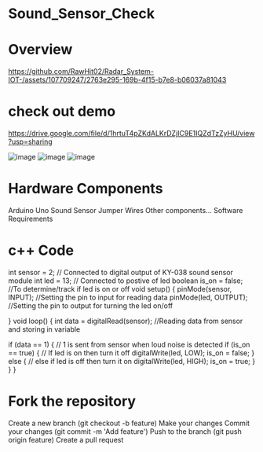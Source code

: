 # Sound_Sensor_Check

# Overview
https://github.com/RawHit02/Radar_System-IOT-/assets/107709247/2763e295-169b-4f15-b7e8-b06037a81043

# check out demo
https://drive.google.com/file/d/1hrtuT4pZKdALKrDZjIC9E1IQZdTzZyHU/view?usp=sharing

![image](https://github.com/RawHit02/Sound_Sensor_Check/assets/107709247/c4af19f7-8039-4468-9022-556e7f5e6c06)
![image](https://github.com/RawHit02/Sound_Sensor_Check/assets/107709247/fc1cba1b-f54b-42fd-af5e-763b2878cba7)
![image](https://github.com/RawHit02/Sound_Sensor_Check/assets/107709247/190c761c-bd83-4092-b74b-1f8de0d17cdf)



# Hardware Components
Arduino Uno
Sound Sensor
Jumper Wires
Other components...
Software Requirements

  
# c++ Code
int sensor = 2; // Connected to digital output of KY-038 sound sensor module
int led = 13; // Connected to postive of led
boolean is_on = false; //To determine/track if led is on or off
void setup() {
  pinMode(sensor, INPUT); //Setting the pin to input for reading data
  pinMode(led, OUTPUT); //Setting the pin to output for turning the led on/off

}
void loop() {
  int data = digitalRead(sensor); //Reading data from sensor and storing in variable

  if (data == 1) { // 1 is sent from sensor when loud noise is detected
    if (is_on == true) { // If led is on then turn it off
      digitalWrite(led, LOW);
      is_on = false;
    }
    else { // else if led is off then turn it on
      digitalWrite(led, HIGH);
      is_on = true;
    }
  }
}

# Fork the repository
Create a new branch (git checkout -b feature)
Make your changes
Commit your changes (git commit -m 'Add feature')
Push to the branch (git push origin feature)
Create a pull request
